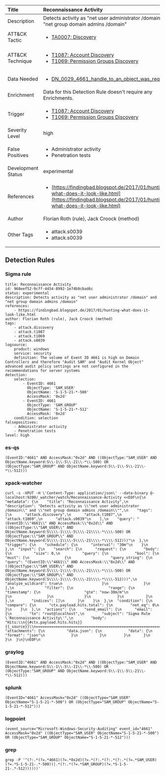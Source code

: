 | Title                | Reconnaissance Activity                                                                                                                                                 |
|:---------------------|:------------------------------------------------------------------------------------------------------------------------------------------------------------|
| Description          | Detects activity as "net user administrator /domain" and "net group domain admins /domain"                                                                                                                                           |
| ATT&amp;CK Tactic    |  <ul><li>[TA0007: Discovery](https://attack.mitre.org/tactics/TA0007)</li></ul>  |
| ATT&amp;CK Technique | <ul><li>[T1087: Account Discovery](https://attack.mitre.org/techniques/T1087)</li><li>[T1069: Permission Groups Discovery](https://attack.mitre.org/techniques/T1069)</li></ul>  |
| Data Needed          | <ul><li>[DN_0029_4661_handle_to_an_object_was_requested](../Data_Needed/DN_0029_4661_handle_to_an_object_was_requested.md)</li></ul>  |
| Enrichment           |  Data for this Detection Rule doesn't require any Enrichments.  |
| Trigger              | <ul><li>[T1087: Account Discovery](../Triggers/T1087.md)</li><li>[T1069: Permission Groups Discovery](../Triggers/T1069.md)</li></ul>  |
| Severity Level       | high |
| False Positives      | <ul><li>Administrator activity</li><li>Penetration tests</li></ul>  |
| Development Status   | experimental |
| References           | <ul><li>[https://findingbad.blogspot.de/2017/01/hunting-what-does-it-look-like.html](https://findingbad.blogspot.de/2017/01/hunting-what-does-it-look-like.html)</li></ul>  |
| Author               | Florian Roth (rule), Jack Croock (method) |
| Other Tags           | <ul><li>attack.s0039</li><li>attack.s0039</li></ul> | 

## Detection Rules

### Sigma rule

```
title: Reconnaissance Activity
id: 968eef52-9cff-4454-8992-1e74b9cbad6c
status: experimental
description: Detects activity as "net user administrator /domain" and "net group domain admins /domain"
references:
    - https://findingbad.blogspot.de/2017/01/hunting-what-does-it-look-like.html
author: Florian Roth (rule), Jack Croock (method)
tags:
    - attack.discovery
    - attack.t1087
    - attack.t1069
    - attack.s0039
logsource:
    product: windows
    service: security
    definition: The volume of Event ID 4661 is high on Domain Controllers and therefore "Audit SAM" and "Audit Kernel Object" advanced audit policy settings are not configured in the recommendations for server systems
detection:
    selection:
        - EventID: 4661
          ObjectType: 'SAM_USER'
          ObjectName: 'S-1-5-21-*-500'
          AccessMask: '0x2d'
        - EventID: 4661
          ObjectType: 'SAM_GROUP'
          ObjectName: 'S-1-5-21-*-512'
          AccessMask: '0x2d'
    condition: selection
falsepositives:
    - Administrator activity
    - Penetration tests
level: high

```





### es-qs
    
```
(EventID:"4661" AND AccessMask:"0x2d" AND ((ObjectType:"SAM_USER" AND ObjectName.keyword:S\\-1\\-5\\-21\\-*\\-500) OR (ObjectType:"SAM_GROUP" AND ObjectName.keyword:S\\-1\\-5\\-21\\-*\\-512)))
```


### xpack-watcher
    
```
curl -s -XPUT -H \'Content-Type: application/json\' --data-binary @- localhost:9200/_watcher/watch/Reconnaissance-Activity <<EOF\n{\n  "metadata": {\n    "title": "Reconnaissance Activity",\n    "description": "Detects activity as \\"net user administrator /domain\\" and \\"net group domain admins /domain\\"",\n    "tags": [\n      "attack.discovery",\n      "attack.t1087",\n      "attack.t1069",\n      "attack.s0039"\n    ],\n    "query": "(EventID:\\"4661\\" AND AccessMask:\\"0x2d\\" AND ((ObjectType:\\"SAM_USER\\" AND ObjectName.keyword:S\\\\-1\\\\-5\\\\-21\\\\-*\\\\-500) OR (ObjectType:\\"SAM_GROUP\\" AND ObjectName.keyword:S\\\\-1\\\\-5\\\\-21\\\\-*\\\\-512)))"\n  },\n  "trigger": {\n    "schedule": {\n      "interval": "30m"\n    }\n  },\n  "input": {\n    "search": {\n      "request": {\n        "body": {\n          "size": 0,\n          "query": {\n            "bool": {\n              "must": [\n                {\n                  "query_string": {\n                    "query": "(EventID:\\"4661\\" AND AccessMask:\\"0x2d\\" AND ((ObjectType:\\"SAM_USER\\" AND ObjectName.keyword:S\\\\-1\\\\-5\\\\-21\\\\-*\\\\-500) OR (ObjectType:\\"SAM_GROUP\\" AND ObjectName.keyword:S\\\\-1\\\\-5\\\\-21\\\\-*\\\\-512)))",\n                    "analyze_wildcard": true\n                  }\n                }\n              ],\n              "filter": {\n                "range": {\n                  "timestamp": {\n                    "gte": "now-30m/m"\n                  }\n                }\n              }\n            }\n          }\n        },\n        "indices": []\n      }\n    }\n  },\n  "condition": {\n    "compare": {\n      "ctx.payload.hits.total": {\n        "not_eq": 0\n      }\n    }\n  },\n  "actions": {\n    "send_email": {\n      "email": {\n        "to": "root@localhost",\n        "subject": "Sigma Rule \'Reconnaissance Activity\'",\n        "body": "Hits:\\n{{#ctx.payload.hits.hits}}{{_source}}\\n================================================================================\\n{{/ctx.payload.hits.hits}}",\n        "attachments": {\n          "data.json": {\n            "data": {\n              "format": "json"\n            }\n          }\n        }\n      }\n    }\n  }\n}\nEOF\n
```


### graylog
    
```
(EventID:"4661" AND AccessMask:"0x2d" AND ((ObjectType:"SAM_USER" AND ObjectName.keyword:S\\-1\\-5\\-21\\-*\\-500) OR (ObjectType:"SAM_GROUP" AND ObjectName.keyword:S\\-1\\-5\\-21\\-*\\-512)))
```


### splunk
    
```
(EventID="4661" AccessMask="0x2d" ((ObjectType="SAM_USER" ObjectName="S-1-5-21-*-500") OR (ObjectType="SAM_GROUP" ObjectName="S-1-5-21-*-512")))
```


### logpoint
    
```
(event_source="Microsoft-Windows-Security-Auditing" event_id="4661" AccessMask="0x2d" ((ObjectType="SAM_USER" ObjectName="S-1-5-21-*-500") OR (ObjectType="SAM_GROUP" ObjectName="S-1-5-21-*-512")))
```


### grep
    
```
grep -P '^(?:.*(?=.*4661)(?=.*0x2d)(?=.*(?:.*(?:.*(?:.*(?=.*SAM_USER)(?=.*S-1-5-21-.*-500))|.*(?:.*(?=.*SAM_GROUP)(?=.*S-1-5-21-.*-512))))))'
```



